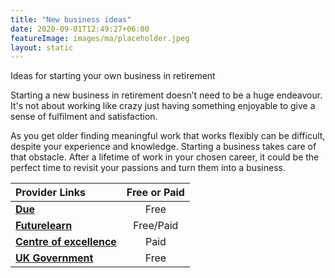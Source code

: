 ```yaml
---
title: "New business ideas"
date: 2020-09-01T12:49:27+06:00
featureImage: images/ma/placeholder.jpeg
layout: static
---
```


Ideas for starting your own business in retirement

Starting a new business in retirement doesn’t need to be a huge endeavour. It's not about working like crazy just having something enjoyable to give a sense of fulfilment and satisfaction.

As you get older finding meaningful work that works flexibly can be difficult, despite your experience and knowledge. Starting a business takes care of that obstacle. After a lifetime of work in your chosen career, it could be the perfect time to revisit your passions and turn them into a business.

| Provider Links      | Free or Paid  |  
| :-----------          | :--------------:      |  
| [**Due**](https://due.com/blog/10-retirement-friendly-business-ideas-for-the-over-50s/) | Free | 
| [**Futurelearn**](https://www.futurelearn.com/courses/starting-a-business-1) | Free/Paid | 
| [**Centre of excellence**](https://www.centreofexcellence.com/) | Paid | 
| [**UK Government**](https://www.gov.uk/set-up-business) | Free | 
  

<br/><br/>






